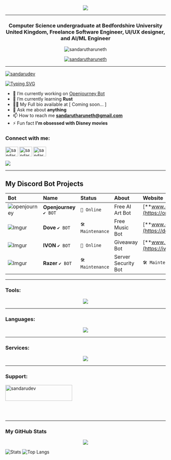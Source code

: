 <div align="center">
<img src="https://imgur.com/3yr1mWB.png">
</div>

---

<p align="center">
<h3 align="center">Computer Science undergraduate at Bedfordshire University United Kingdom, Freelance Software Engineer, UI/UX designer, and AI/ML Engineer</h3></p>
<p align="center"> <img src="https://komarev.com/ghpvc/?username=sandarutharuneth&label=Profile%20views&color=0e75b6&style=flat" alt="sandarutharuneth" /> </p>

<p align="center"> <a href="https://github.com/ryo-ma/github-profile-trophy"><img src="https://github-profile-trophy.vercel.app/?username=sandarutharuneth" alt="sandarutharuneth" /></a> </p>

---

<p align="left"> <a href="https://twitter.com/sandarudev" target="blank"><img src="https://img.shields.io/twitter/follow/sandarudev?logo=twitter&style=for-the-badge" alt="sandarudev" /></a> </p>
<a href="https://git.io/typing-svg"><img src="https://readme-typing-svg.demolab.com?font=Fira+Code&pause=1000&width=435&lines=Fullstack+Developer;Musical+Artist;UI%2FUX+Designer;Web+Developer;Software+Engineer" alt="Typing SVG" /></a>

- 🔭 I’m currently working on [Openjourney Bot](https://openjourneybot.com)
- 🌱 I’m currently learning **Rust**
- 👨‍💻 My Full bio available at [ Coming soon... ]
- 💬 Ask me about **anything**
- 📫 How to reach me **sandarutharuneth@gmail.com**
- ⚡ Fun fact **I'm obsessed with Disney movies**

<h3 align="left">Connect with me:</h3>
<p align="left">
<a href="https://twitter.com/sandarudev" target="blank"><img align="center" src="https://raw.githubusercontent.com/rahuldkjain/github-profile-readme-generator/master/src/images/icons/Social/twitter.svg" alt="sandarudev" height="30" width="40" /></a>
<a href="https://instagram.com/sandarutharuneth" target="blank"><img align="center" src="https://raw.githubusercontent.com/rahuldkjain/github-profile-readme-generator/master/src/images/icons/Social/instagram.svg" alt="sandarutharuneth" height="30" width="40" /></a>
<a href="https://facebook.com/sandarudeveloper" target="blank"><img align="center" src="https://raw.githubusercontent.com/rahuldkjain/github-profile-readme-generator/master/src/images/icons/Social/facebook.svg" alt="sandarutharuneth" height="30" width="40" /></a>    
</p>
<a href="https://discord.gg/cqSEc9FNrE"><img src="https://discord.com/api/guilds/886462690153857054/widget.png?style=banner2"></a>

---

## My Discord Bot Projects

| Bot | Name | Status | About | Website |
| :---- | :---- | :---- | :---- | :---- |
|![openjourney](https://i.imgur.com/Mn4Tbbz.png)| **Openjourney** `✔ BOT` | `🔘 Online` | Free AI Art Bot | [**www.openjourneybot.com**](https://openjourneybot.com) |
|![Imgur](https://i.imgur.com/UmFVQjM.png)| **Dove** `✔ BOT` | `🛠 Maintenance` | Free Music Bot | [**www.dovemusic.co**](https://dovemusic.co) |
|![Imgur](https://i.imgur.com/ptQ9Rbc.png)| **IVON** `✔ BOT` | `🔘 Online` | Giveaway Bot | [**www.ivongiveaways.com**](https://ivongiveaways.com) |
|![Imgur](https://i.imgur.com/QxrHZaX.png)| **Razer** `✔ BOT` | `🛠 Maintenance` | Server Security Bot | `🛠 Maintenance` |

---

<h3 align="left">Tools:</h3>

<p align="center">
  <a href="https://skillicons.dev">
    <img src="https://skillicons.dev/icons?i=ae,androidstudio,appwrite,arduino,au,blender,git,bootstrap,codepen,bots,figma,flutter,idea,ai,md,nginx,ps,powershell,pr,unity,unreal,vscode,xd" />
  </a>
</p>

---

<h3 align="left">Languages:</h3>

<p align="center">
  <a href="https://skillicons.dev">
    <img src="https://skillicons.dev/icons?i=babel,bash,c,cs,cpp,html,css,js,docker,dotnet,electron,java,python,kotlin,mongodb,mysql,nextjs,nodejs,php,react,rust,swift,tailwind,ts,vite" />
  </a>
</p>

---

<h3 align="left">Services:</h3>

<p align="center">
  <a href="https://skillicons.dev">
    <img src="https://skillicons.dev/icons?i=aws,azure,cloudflare,devto,firebase,gcp,discord,github,heroku,netlify,vercel,replit,instagram,twitter,linkedin,postman,stackoverflow,webflow,wordpress" />
  </a>
</p>

---

<h3 align="left">Support:</h3>
<p><a href="https://paypal.me/officialrazer"> <img src="https://github.com/andreostrovsky/donate-with-paypal/blob/master/dark.svg" height="50" width="210" alt="sandarudev" /></a>
</p><br><br>

---

### My GitHub Stats

<p align="center">
<a href="http://www.github.com/sandarutharuneth"><img src="https://github-readme-streak-stats.herokuapp.com/?user=sandarutharuneth&stroke=a855f7&background=000000&ring=ec4899&fire=ec4899&currStreakNum=a855f7&currStreakLabel=ec4899&sideNums=a855f7&sideLabels=a855f7&dates=a855f7&hide_border=true" /></a></a></p>

![Stats](https://github-readme-stats-sigma-five.vercel.app//api?username=sandarutharuneth&show_icons=true&theme=tokyonight)
![Top Langs](https://github-readme-stats.vercel.app//api/top-langs/?username=sandarutharuneth&layout=compact&langs_count=8&theme=tokyonight)


